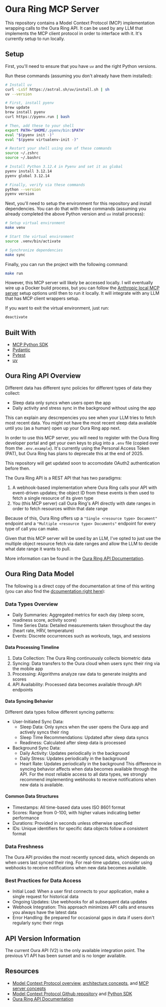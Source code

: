 # Oura Ring MCP Server

This repository contains a Model Context Protocol (MCP) implementation wrapping calls to the Oura Ring API. It can be used by any LLM that implements the MCP client protocol in order to interface with it. It's currently setup to run locally.

## Setup

First, you'll need to ensure that you have `uv` and the right Python versions.

Run these commands (assuming you don't already have them installed):

```sh
# Install uv
curl -LsSf https://astral.sh/uv/install.sh | sh
uv --version

# First, install pyenv
brew update
brew install pyenv
curl https://pyenv.run | bash

# Then, add these to your shell
export PATH="$HOME/.pyenv/bin:$PATH"
eval "$(pyenv init -)"
eval "$(pyenv virtualenv-init -)"

# Restart your shell using one of these commands
source ~/.zshrc
source ~/.bashrc

# Install Python 3.12.4 in Pyenv and set it as global
pyenv install 3.12.14
pyenv global 3.12.14

# Finally, verify via these commands
python --version
pyenv version
```

Next, you'll need to setup the environment for this repository and install dependencies. You can do that with these commands (assuming you already completed the above Python version and `uv` install process):

```sh
# Setup virtual environment
make venv

# Start the virtual environment
source .venv/bin/activate

# Synchronize dependencies
make sync
```

Finally, you can run the project with the following command:

```sh
make run
```

However, this MCP server will likely be accessed locally. I will eventually wire up a Docker build process, but you can follow the [Anthropic local MCP server](https://modelcontextprotocol.io/quickstart/user) setup options until then to run it locally. It will integrate with any LLM that has MCP client wrappers setup.

If you want to exit the virtual environment, just run:

```sh
deactivate
```

## Built With

- [MCP Python SDK](https://github.com/modelcontextprotocol/python-sdk)
- [Pydantic](https://docs.pydantic.dev/latest/)
- [Pytest](https://docs.pytest.org/en/stable/)
- [uv](https://github.com/astral-sh/uv)

## Oura Ring API Overview

Different data has different sync policies for different types of data they collect:
- Sleep data only syncs when users open the app
- Daily activity and stress sync in the background without using the app

This can explain any descrepencies you see when your LLM tries to fetch most recent data. You might not have the most recent sleep data available until you (as a human) open up your Oura Ring app next.

In order to use this MCP server, you will need to register with the Oura Ring developer portal and get your own keys to plug into a `.env` file (copied over from the `.env.example`). It's currently using the Personal Access Token (PAT), but Oura Ring has plans to deprecate this at the end of 2025.

This repository will get updated soon to accomodate OAuth2 authentication before then.

The Oura Ring API is a REST API that has two paradigms:
1. A webhook-based implementation where Oura Ring calls your API with event-driven updates; the object ID from these events is then used to fetch a single resource of its given type
2. You (this MCP server) call Oura Ring's API directly with date ranges in order to fetch resources within that date range

Because of this, Oura Ring offers up a `"Single <resource type> Document"` endpoint and a `"Multiple <resource type> Documents"` endpoint for every type of call you can make.

Given that this MCP server will be used by an LLM, I've opted to just use the multiple object resource fetch via date ranges and allow the LLM to decide what date range it wants to pull.

More information can be found in the [Oura Ring API Documentation](https://cloud.ouraring.com/v2/docs).

## Oura Ring Data Model

The following is a direct copy of the documentation at time of this writing (you can also find the [dcoumentation right here](https://cloud.ouraring.com/v2/docs#section/Core-Concepts)):

### Data Types Overview

- Daily Summaries: Aggregated metrics for each day (sleep score, readiness score, activity score)
- Time Series Data: Detailed measurements taken throughout the day (heart rate, HRV, temperature)
- Events: Discrete occurrences such as workouts, tags, and sessions

#### Data Processing Timeline

1. Data Collection: The Oura Ring continuously collects biometric data
2. Syncing: Data transfers to the Oura cloud when users sync their ring via the mobile app
3. Processing: Algorithms analyze raw data to generate insights and scores
4. API Availability: Processed data becomes available through API endpoints

#### Data Syncing Behavior

Different data types follow different syncing patterns:
- User-Initiated Sync Data:
    - Sleep Data: Only syncs when the user opens the Oura app and actively syncs their ring
    - Sleep Time Recommendations: Updated after sleep data syncs
    - Readiness: Calculated after sleep data is processed
- Background Sync Data:
    - Daily Activity: Updates periodically in the background
    - Daily Stress: Updates periodically in the background
    - Heart Rate: Updates periodically in the background This difference in syncing behavior affects when data becomes available through the API. For the most reliable access to all data types, we strongly recommend implementing webhooks to receive notifications when new data is available.

#### Common Data Structures

- Timestamps: All time-based data uses ISO 8601 format
- Scores: Range from 0-100, with higher values indicating better performance
- Durations: Provided in seconds unless otherwise specified
- IDs: Unique identifiers for specific data objects follow a consistent format

### Data Freshness

The Oura API provides the most recently synced data, which depends on when users last synced their ring. For real-time updates, consider using webhooks to receive notifications when new data becomes available.

### Best Practices for Data Access

- Initial Load: When a user first connects to your application, make a single request for historical data
- Ongoing Updates: Use webhooks for all subsequent data updates
- Webhook Integration: This approach minimizes API calls and ensures you always have the latest data
- Error Handling: Be prepared for occasional gaps in data if users don't regularly sync their rings

## API Version Information

The current Oura API (V2) is the only available integration point. The previous V1 API has been sunset and is no longer available.


## Resources

- [Model Context Protocol overview](https://modelcontextprotocol.io/docs/getting-started/intro), [architecture concepts](https://modelcontextprotocol.io/docs/learn/architecture), and [MCP server concepts](https://modelcontextprotocol.io/docs/learn/server-concepts)
- [Model Context Protocol Github repository](https://github.com/modelcontextprotocol) and [Python SDK](https://github.com/modelcontextprotocol/python-sdk/tree/main)
- [Oura Ring API Documentation](https://cloud.ouraring.com/v2/docs)
